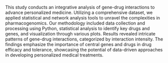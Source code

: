 This study conducts an integrative analysis of gene-drug interactions to advance personalized medicine. Utilizing a comprehensive dataset, we applied statistical and network analysis tools to unravel the complexities in pharmacogenomics. Our methodology included data collection and processing using Python, statistical analysis to identify key drugs and genes, and visualization through various plots. Results revealed intricate patterns of gene-drug interactions, categorized by interaction intensity. The findings emphasize the importance of central genes and drugs in drug efficacy and tolerance, showcasing the potential of data-driven approaches in developing personalized medical treatments.
